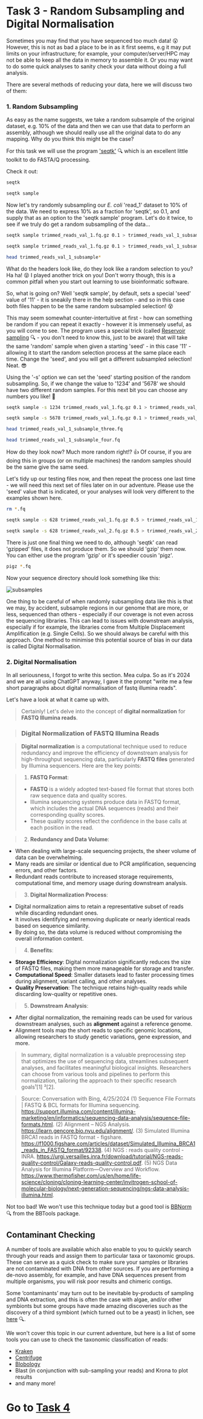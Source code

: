 # Task 3 - Random Subsampling and Digital Normalisation
Sometimes you may find that you have sequenced too much data! :open_mouth: However, this is not as bad a place to be in as it first seems, e.g it may put limits on your infrastructure; for example, your computer/server/HPC may not be able to keep all the data in memory to assemble it. Or you may want to do some quick analyses to sanity check your data without doing a full analysis.

There are several methods of reducing your data, here we will discuss two of them:

### 1. Random Subsampling
As easy as the name suggests, we take a random subsample of the original dataset, e.g. 10% of the data and then we can use that data to perform an assembly, although we should really use all the original data to do any mapping. Why do you think this might be the case?

For this task we will use the program ['seqtk'](https://github.com/lh3/seqtk) :mag: which is an excellent little toolkit to do FASTA/Q processing.

Check it out:
```bash
seqtk

seqtk sample
```

Now let's try randomly subsampling our *E. coli* 'read_1' dataset to 10% of the data. We need to express 10% as a fraction for 'seqtk', so 0.1, and supply that as an option to the 'seqtk sample' program. Let's do it twice, to see if we truly do get a random subsampling of the data...
```bash
seqtk sample trimmed_reads_val_1.fq.gz 0.1 > trimmed_reads_val_1_subsample_one.fq

seqtk sample trimmed_reads_val_1.fq.gz 0.1 > trimmed_reads_val_1_subsample_two.fq

head trimmed_reads_val_1_subsample*
```

What do the headers look like, do they look like a random selection to you? Ha ha! :stuck_out_tongue_closed_eyes: I played another trick on you! Don't worry though, this is a common pitfall when you start out learning to use bioinformatic software.

So, what is going on? Well 'seqtk sample', by default, sets a special 'seed' value of '11' - it is sneakily there in the help section - and so in this case both files happen to be the same random subsampled selection! :dizzy_face:

This may seem somewhat counter-intertuitive at first - how can something be random if you can repeat it exactly - however it is immensely useful, as you will come to see. The program uses a special trick (called [Reservoir sampling](https://en.wikipedia.org/wiki/Reservoir_sampling) :mag: - you don't need to know this, just to be aware) that will take the same 'random' sample when given a starting 'seed' - in this case '11' - allowing it to start the random selection process at the same place each time. Change the 'seed', and you will get a different subsampled selection! Neat. :sunglasses:

Using the '-s' option we can set the 'seed' starting position of the random subsampling. So, if we change the value to '1234' and '5678' we should have two different random samples. For this next bit you can choose any numbers you like! :metal:
```bash
seqtk sample -s 1234 trimmed_reads_val_1.fq.gz 0.1 > trimmed_reads_val_1_subsample_three.fq

seqtk sample -s 5678 trimmed_reads_val_1.fq.gz 0.1 > trimmed_reads_val_1_subsample_four.fq

head trimmed_reads_val_1_subsample_three.fq

head trimmed_reads_val_1_subsample_four.fq
```

How do they look now? Much more random right!? :thumbsup: Of course, if you are doing this in groups (or on multiple machines) the random samples should be the same give the same seed.

Let's tidy up our testing files now, and then repeat the process one last time - we will need this next set of files later on in our adventure. Please use the 'seed' value that is indicated, or your analyses will look very different to the examples shown here.
```bash
rm *.fq

seqtk sample -s 628 trimmed_reads_val_1.fq.gz 0.5 > trimmed_reads_val_1_subsampled.fq

seqtk sample -s 628 trimmed_reads_val_2.fq.gz 0.5 > trimmed_reads_val_2_subsampled.fq
```

There is just one final thing we need to do, although 'seqtk' can read 'gzipped' files, it does not produce them. So we should 'gzip' them now. You can either use the program 'gzip' or it's speedier cousin 'pigz'.
```bash
pigz *.fq
```

Now your sequence directory should look something like this: 

![subsamples](https://github.com/mbtoomey/genomics_adventure/blob/release/images/sub_sample.png)

One thing to be careful of when randomly subsampling data like this is that we may, by accident, subsample regions in our genome that are more, or less, sequenced than others - especially if our coverage is not even across the sequencing libraries. This can lead to issues with downstream analysis, especially if for example, the libraries come from Multiple Displacement Amplification (e.g. Single Cells). So we should always be careful with this approach. One method to minimise this potential source of bias in our data is called Digital Normalisation.

### 2. Digital Normalisation

In all seriousness, I forgot to write this section. Mea culpa. So as it's 2024 and we are all using ChatGPT anyway, I gave it the prompt "write me a few short paragraphs about digital normalisation of fastq illumina reads".

Let's have a look at what it came up with.

>Certainly! Let's delve into the concept of **digital normalization** for **FASTQ Illumina reads**.

>### Digital Normalization of FASTQ Illumina Reads

>**Digital normalization** is a computational technique used to reduce redundancy and improve the efficiency of downstream analysis for high-throughput sequencing data, particularly **FASTQ files** generated by Illumina sequencers. Here are the key points:

>1. **FASTQ Format**:
   >- **FASTQ** is a widely adopted text-based file format that stores both raw sequence data and quality scores.
   >- Illumina sequencing systems produce data in FASTQ format, which includes the actual DNA sequences (reads) and their corresponding quality scores.
   >- These quality scores reflect the confidence in the base calls at each position in the read.

>2. **Redundancy and Data Volume**:
   - When dealing with large-scale sequencing projects, the sheer volume of data can be overwhelming.
   - Many reads are similar or identical due to PCR amplification, sequencing errors, and other factors.
   - Redundant reads contribute to increased storage requirements, computational time, and memory usage during downstream analysis.

>3. **Digital Normalization Process**:
   - Digital normalization aims to retain a representative subset of reads while discarding redundant ones.
   - It involves identifying and removing duplicate or nearly identical reads based on sequence similarity.
   - By doing so, the data volume is reduced without compromising the overall information content.

>4. **Benefits**:
   - **Storage Efficiency**: Digital normalization significantly reduces the size of FASTQ files, making them more manageable for storage and transfer.
   - **Computational Speed**: Smaller datasets lead to faster processing times during alignment, variant calling, and other analyses.
   - **Quality Preservation**: The technique retains high-quality reads while discarding low-quality or repetitive ones.

>5. **Downstream Analysis**:
   - After digital normalization, the remaining reads can be used for various downstream analyses, such as **alignment** against a reference genome.
   - Alignment tools map the short reads to specific genomic locations, allowing researchers to study genetic variations, gene expression, and more.

>In summary, digital normalization is a valuable preprocessing step that optimizes the use of sequencing data, streamlines subsequent analyses, and facilitates meaningful biological insights. Researchers can choose from various tools and pipelines to perform this normalization, tailoring the approach to their specific research goals¹[1] ²[2].

>Source: Conversation with Bing, 4/25/2024
(1) Sequence File Formats | FASTQ & BCL formats for Illumina sequencing. https://support.illumina.com/content/illumina-marketing/en/informatics/sequencing-data-analysis/sequence-file-formats.html.
(2) Alignment – NGS Analysis. https://learn.gencore.bio.nyu.edu/alignment/.
(3) Simulated Illumina BRCA1 reads in FASTQ format - figshare. https://f1000.figshare.com/articles/dataset/Simulated_Illumina_BRCA1_reads_in_FASTQ_format/92338.
(4) NGS : reads quality control - INRA. https://urgi.versailles.inra.fr/download/tutorial/NGS-reads-quality-control/Galaxy-reads-quality-control.pdf.
(5) NGS Data Analysis for Illumina Platform—Overview and Workflow. https://www.thermofisher.com/us/en/home/life-science/cloning/cloning-learning-center/invitrogen-school-of-molecular-biology/next-generation-sequencing/ngs-data-analysis-illumina.html.


Not too bad! We won't use this technique today but a good tool is [BBNorm](https://jgi.doe.gov/data-and-tools/software-tools/bbtools/bb-tools-user-guide/bbnorm-guide/) 🔍 from the BBTools package.

## Contaminant Checking
A number of tools are available which also enable to you to quickly search through your reads and assign them to particular taxa or taxonomic groups. These can serve as a quick check to make sure your samples or libraries are not contaminated with DNA from other sources. If you are performing a de-novo assembly, for example, and have DNA sequences present from multiple organisms, you will risk poor results and chimeric contigs.

Some ‘contaminants’ may turn out to be inevitable by-products of sampling and DNA extraction, and this is often the case with algae, and/or other symbionts but some groups have made amazing discoveries such as the discovery of a third symbiont (which turned out to be a yeast) in lichen, see [here](http://science.sciencemag.org/content/353/6298/488.full) :mag:.

We won't cover this topic in our current adventure, but here is a list of some tools you can use to check the taxonomic classification of reads:
 * [Kraken](https://ccb.jhu.edu/software/kraken2/)
 * [Centrifuge](https://ccb.jhu.edu/software/centrifuge/)
 * [Blobology](https://blobtoolkit.genomehubs.org/)
 * Blast (in conjunction with sub-sampling your reads) and Krona to plot results
 * and many more!

# Go to [Task 4](https://github.com/mbtoomey/genomics_adventure/blob/release/chapter_2/task_4.md)
